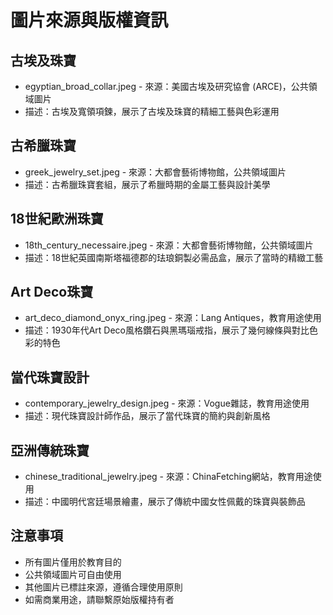 # 圖片來源與版權資訊

## 古埃及珠寶
- egyptian_broad_collar.jpeg - 來源：美國古埃及研究協會 (ARCE)，公共領域圖片
- 描述：古埃及寬領項鍊，展示了古埃及珠寶的精細工藝與色彩運用

## 古希臘珠寶
- greek_jewelry_set.jpeg - 來源：大都會藝術博物館，公共領域圖片
- 描述：古希臘珠寶套組，展示了希臘時期的金屬工藝與設計美學

## 18世紀歐洲珠寶
- 18th_century_necessaire.jpeg - 來源：大都會藝術博物館，公共領域圖片
- 描述：18世紀英國南斯塔福德郡的珐琅銅製必需品盒，展示了當時的精緻工藝

## Art Deco珠寶
- art_deco_diamond_onyx_ring.jpeg - 來源：Lang Antiques，教育用途使用
- 描述：1930年代Art Deco風格鑽石與黑瑪瑙戒指，展示了幾何線條與對比色彩的特色

## 當代珠寶設計
- contemporary_jewelry_design.jpeg - 來源：Vogue雜誌，教育用途使用
- 描述：現代珠寶設計師作品，展示了當代珠寶的簡約與創新風格

## 亞洲傳統珠寶
- chinese_traditional_jewelry.jpeg - 來源：ChinaFetching網站，教育用途使用
- 描述：中國明代宮廷場景繪畫，展示了傳統中國女性佩戴的珠寶與裝飾品

## 注意事項
- 所有圖片僅用於教育目的
- 公共領域圖片可自由使用
- 其他圖片已標註來源，遵循合理使用原則
- 如需商業用途，請聯繫原始版權持有者
